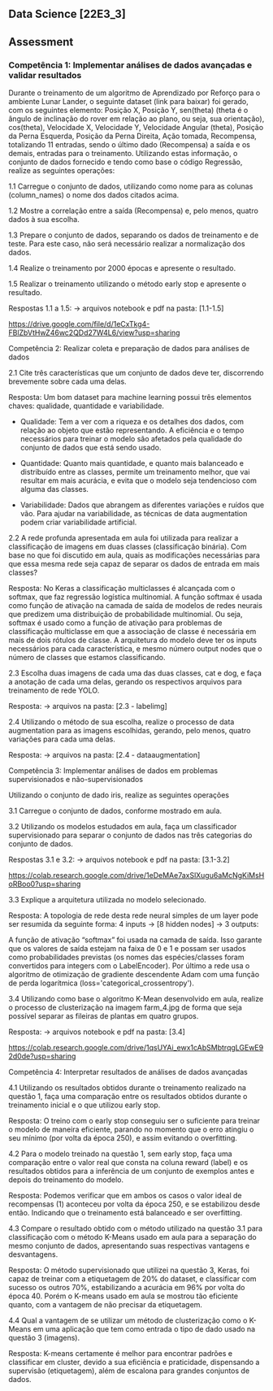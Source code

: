 ## Data Science [22E3_3]
## Assessment


### Competência 1: Implementar análises de dados avançadas e validar resultados


Durante o treinamento de um algoritmo de Aprendizado por Reforço para o ambiente Lunar Lander, o seguinte dataset (link para baixar) foi gerado, com os seguintes elemento: Posição X, Posição Y, sen(theta) (theta é o ângulo de inclinação do rover em relação ao plano, ou seja, sua orientação), cos(theta), Velocidade X, Velocidade Y, Velocidade Angular (theta), Posição da Perna Esquerda, Posição da Perna Direita, Ação tomada, Recompensa, totalizando 11 entradas, sendo o último dado (Recompensa) a saída e os demais, entradas para o treinamento. Utilizando estas informação, o conjunto de dados fornecido e tendo como base o código Regressão, realize as seguintes operações:


1.1 Carregue o conjunto de dados, utilizando como nome para as colunas (column_names) o nome dos dados citados acima.


1.2 Mostre a correlação entre a saída (Recompensa) e, pelo menos, quatro dados à sua escolha.


1.3 Prepare o conjunto de dados, separando os dados de treinamento e de teste. Para este caso, não será necessário realizar a normalização dos dados.


1.4 Realize o treinamento por 2000 épocas e apresente o resultado. 


1.5 Realizar o treinamento utilizando o método early stop e apresente o resultado.




Respostas 1.1 a 1.5: → arquivos notebook e pdf na pasta: [1.1-1.5]


https://drive.google.com/file/d/1eCxTkg4-FBlZbVtHwZ46wc2QDd27W4L6/view?usp=sharing


Competência 2: Realizar coleta e preparação de dados para análises de dados


2.1 Cite três características que um conjunto de dados deve ter, discorrendo brevemente sobre cada uma delas.


Resposta: Um bom dataset para machine learning possui três elementos chaves: qualidade, quantidade e variabilidade.
* Qualidade: Tem a ver com a riqueza e os detalhes dos dados, com relação ao objeto que estão representando. A eficiência e o tempo necessários para treinar o modelo são afetados pela qualidade do conjunto de dados que está sendo usado.


* Quantidade: Quanto mais quantidade, e quanto mais balanceado e distribuído entre as classes, permite um treinamento melhor, que vai resultar em mais acurácia, e evita que o modelo seja tendencioso com alguma das classes.


* Variabilidade: Dados que abrangem as diferentes variações e ruídos que vão. Para ajudar na variabilidade,  as técnicas de data augmentation podem criar variabilidade artificial.




2.2 A rede profunda apresentada em aula foi utilizada para realizar a classificação de imagens em duas classes (classificação binária). Com base no que foi discutido em aula, quais as modificações necessárias para que essa mesma rede seja capaz de separar os dados de entrada em mais classes?


Resposta: No Keras a classificação multiclasses é alcançada com o softmax, que faz regressão logística multinomial. A função softmax é usada como função de ativação na camada de saída de modelos de redes neurais que predizem uma distribuição de probabilidade multinomial. Ou seja, softmax é usado como a função de ativação para problemas de classificação multiclasse em que a associação de classe é necessária em mais de dois rótulos de classe.
A arquitetura do modelo deve ter os inputs necessários para cada característica, e mesmo número output nodes que o número de classes que estamos classificando.




2.3 Escolha duas imagens de cada uma das duas classes, cat e dog, e faça a anotação de cada uma delas, gerando os respectivos arquivos para treinamento de rede YOLO.


Resposta: → arquivos na pasta: [2.3 - labelimg]


2.4 Utilizando o método de sua escolha, realize o processo de data augmentation para as imagens escolhidas, gerando, pelo menos, quatro variações para cada uma delas. 


Resposta: → arquivos na pasta: [2.4 - dataaugmentation]


Competência 3: Implementar análises de dados em problemas supervisionados e não-supervisionados


Utilizando o conjunto de dado iris, realize as seguintes operações


3.1 Carregue o conjunto de dados, conforme mostrado em aula. 


3.2 Utilizando os modelos estudados em aula, faça um classificador supervisionado para separar o conjunto de dados nas três categorias do conjunto de dados. 


Respostas 3.1 e 3.2: → arquivos notebook e pdf na pasta: [3.1-3.2]


https://colab.research.google.com/drive/1eDeMAe7axSlXugu6aMcNgKiMsHoRBoo0?usp=sharing




3.3 Explique a arquitetura utilizada no modelo selecionado.


Resposta: A topologia de rede desta rede neural simples de um layer pode ser resumida da seguinte forma: 4 inputs -> [8 hidden nodes] -> 3 outputs:
  

A função de ativação “softmax” foi usada na camada de saída. Isso garante que os valores de saída estejam na faixa de 0 e 1 e possam ser usados como probabilidades previstas (os nomes das espécies/classes  foram convertidos para integers com o LabelEncoder).
Por último a rede usa o algoritmo de otimização de gradiente descendente Adam com uma função de perda logarítmica (loss='categorical_crossentropy').


3.4 Utilizando como base o algoritmo K-Mean desenvolvido em aula, realize o processo de clusterização na imagem farm_4.jpg de forma que seja possível separar as fileiras de plantas em quatro grupos.


Resposta: → arquivos notebook e pdf na pasta: [3.4]


https://colab.research.google.com/drive/1qsUYAi_ewx1cAbSMbtrqgLGEwE92d0de?usp=sharing



Competência 4: Interpretar resultados de análises de dados avançadas


4.1 Utilizando os resultados obtidos durante o treinamento realizado na questão 1, faça uma comparação entre os resultados obtidos durante o treinamento inicial e o que utilizou early stop.


Resposta: O treino com o early stop conseguiu ser o suficiente para  treinar o modelo de maneira eficiente, parando no momento que o erro atingiu o seu mínimo (por volta da época 250), e assim evitando o overfitting.


4.2 Para o modelo treinado na questão 1, sem early stop, faça uma comparação entre o valor real que consta na coluna reward (label) e os resultados obtidos para a inferência de um conjunto de exemplos antes e depois do treinamento do modelo.


Resposta: Podemos verificar que em ambos os casos o valor ideal de recompensas (1) aconteceu por volta da época 250, e se estabilizou desde então. Indicando que o treinamento está balanceado e ser overfitting. 


4.3 Compare o resultado obtido com o método utilizado na questão 3.1 para classificação com o método K-Means usado em aula para a separação do mesmo conjunto de dados, apresentando suas respectivas vantagens e desvantagens.


Resposta: O método supervisionado que utilizei na questão  3, Keras, foi capaz de treinar com a etiquetagem de 20% do dataset, e classificar com sucesso os outros 70%, estabilizando a acurácia em 96% por volta do época 40. Porém o K-means usado em aula se mostrou tão eficiente quanto, com a vantagem de não precisar da etiquetagem.


4.4 Qual a vantagem de se utilizar um método de clusterização como o K-Means em uma aplicação que tem como entrada o tipo de dado usado na questão 3 (imagens).


Resposta: K-means certamente é melhor para encontrar padrões e classificar em cluster, devido a sua eficiência e praticidade, dispensando a supervisão (etiquetagem), além de escalona para grandes conjuntos de dados.


